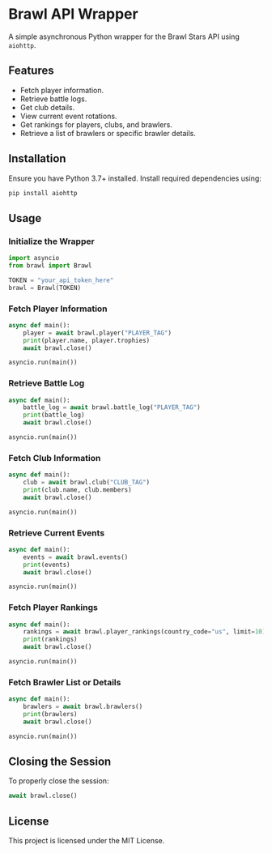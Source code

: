 # Brawl API Wrapper

A simple asynchronous Python wrapper for the Brawl Stars API using `aiohttp`.

## Features
- Fetch player information.
- Retrieve battle logs.
- Get club details.
- View current event rotations.
- Get rankings for players, clubs, and brawlers.
- Retrieve a list of brawlers or specific brawler details.

## Installation
Ensure you have Python 3.7+ installed. Install required dependencies using:

```sh
pip install aiohttp
```

## Usage
### Initialize the Wrapper
```python
import asyncio
from brawl import Brawl

TOKEN = "your_api_token_here"
brawl = Brawl(TOKEN)
```

### Fetch Player Information
```python
async def main():
    player = await brawl.player("PLAYER_TAG")
    print(player.name, player.trophies)
    await brawl.close()

asyncio.run(main())
```

### Retrieve Battle Log
```python
async def main():
    battle_log = await brawl.battle_log("PLAYER_TAG")
    print(battle_log)
    await brawl.close()

asyncio.run(main())
```

### Fetch Club Information
```python
async def main():
    club = await brawl.club("CLUB_TAG")
    print(club.name, club.members)
    await brawl.close()

asyncio.run(main())
```

### Retrieve Current Events
```python
async def main():
    events = await brawl.events()
    print(events)
    await brawl.close()

asyncio.run(main())
```

### Fetch Player Rankings
```python
async def main():
    rankings = await brawl.player_rankings(country_code="us", limit=10)
    print(rankings)
    await brawl.close()

asyncio.run(main())
```

### Fetch Brawler List or Details
```python
async def main():
    brawlers = await brawl.brawlers()
    print(brawlers)
    await brawl.close()

asyncio.run(main())
```

## Closing the Session
To properly close the session:
```python
await brawl.close()
```

## License
This project is licensed under the MIT License.

